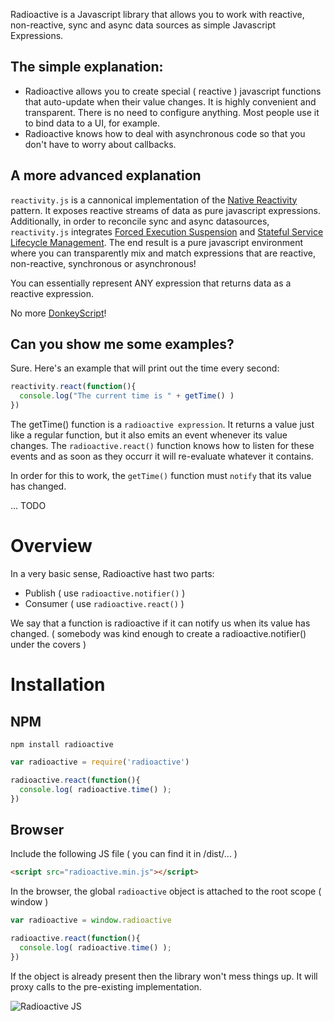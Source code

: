Radioactive is a Javascript library that allows you to work with reactive, non-reactive, sync and async data sources as simple Javascript Expressions.

## The simple explanation:

* Radioactive allows you to create special ( reactive ) javascript functions that auto-update when their value changes. It is highly convenient and transparent. There is no need to configure anything. Most people use it to bind data to a UI, for example. 
* Radioactive knows how to deal with asynchronous code so that you don't have to worry about callbacks.

## A more advanced explanation

`reactivity.js` is a cannonical implementation of the [Native Reactivity](https://github.com/aldonline/reactivity/wiki/Native-Reactivity) pattern. It exposes reactive streams of data as pure javascript expressions.
Additionally, in order to reconcile sync and async datasources, `reactivity.js` integrates [Forced Execution Suspension](https://github.com/aldonline/reactivity/wiki/Forced-Execution-Suspension) and [Stateful Service Lifecycle Management](https://github.com/aldonline/reactivity/wiki/Stateful-Service-Lifecycle-Management).
The end result is a pure javascript environment where you can transparently mix and match expressions that are reactive, non-reactive, synchronous or asynchronous!

You can essentially represent ANY expression that returns data as a reactive expression.

No more [DonkeyScript](https://www.donkeyscript.org/)!


## Can you show me some examples?

Sure. Here's an example that will print out the time every second:

```javascript
reactivity.react(function(){
  console.log("The current time is " + getTime() )
})
```

The getTime() function is a `radioactive expression`. It returns a value just like a regular function, but it also emits an event whenever its value changes. The `radioactive.react()` function knows how to listen for these events and as soon as they occurr it will re-evaluate whatever it contains.

In order for this to work, the `getTime()` function must `notify` that its value has changed.

... TODO

# Overview

In a very basic sense, Radioactive hast two parts:

* Publish ( use `radioactive.notifier()` )
* Consumer ( use `radioactive.react()` )

We say that a function is radioactive if it can notify us when its value has changed.
( somebody was kind enough to create a radioactive.notifier() under the covers )

# Installation

## NPM

```shell
npm install radioactive
```

```javascript
var radioactive = require('radioactive')

radioactive.react(function(){
  console.log( radioactive.time() );
})
```

## Browser

Include the following JS file ( you can find it in /dist/... )

```html
<script src="radioactive.min.js"></script>
```

In the browser, the global `radioactive` object is attached to the root scope ( window )

```javascript
var radioactive = window.radioactive

radioactive.react(function(){
  console.log( radioactive.time() );
})
```

If the object is already present then the library won't mess things up.
It will proxy calls to the pre-existing implementation.


![Radioactive JS](https://dl.dropboxusercontent.com/u/497895/radioactivejs.org/radioactive-js-logo.png "Radioactive JS")
